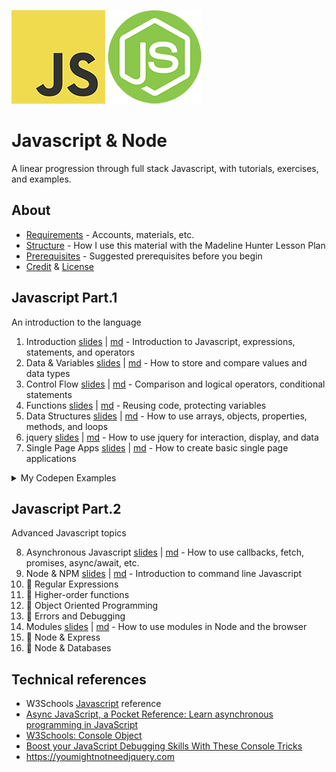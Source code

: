 
![js logo](assets/img/logos/logo-javascript-150w.png) ![node logo](assets/img/logos/logo-node-ltgreen-150w.png)

<h1>Javascript & Node</h1>

A linear progression through full stack Javascript, with tutorials, exercises, and examples.

## About

- [Requirements](ABOUT.md#requirements) - Accounts, materials, etc.
- [Structure](ABOUT.md#structure) - How I use this material with the Madeline Hunter Lesson Plan
- [Prerequisites](ABOUT.md#prerequisites) - Suggested prerequisites before you begin
- [Credit](ABOUT.md#credit) & [License](ABOUT.md#license)


## Javascript Part.1

An introduction to the language

1. Introduction [slides](topics/introduction/slides.html) | [md](topics/introduction/introduction.md) - Introduction to Javascript, expressions, statements, and operators
1. Data & Variables [slides](topics/variables/slides.html) | [md](topics/variables/variables.md) - How to store and compare values and data types
1. Control Flow [slides](topics/control-flow/slides.html) | [md](topics/control-flow/control-flow.md) - Comparison and logical operators, conditional statements
1. Functions [slides](topics/functions/slides.html) | [md](topics/functions/functions.md) - Reusing code, protecting variables
1. Data Structures [slides](topics/data-structures/slides.html) | [md](topics/data-structures/data-structures.md) - How to use arrays, objects, properties, methods, and loops
1. jquery [slides](topics/jquery/slides.html) | [md](topics/jquery/jquery.md) - How to use jquery for interaction, display, and data
1. Single Page Apps [slides](topics/single-page-apps/slides.html) | [md](topics/single-page-apps/single-page-apps.md) - How to create basic single page applications

<details>
<summary>My Codepen Examples</summary>

- Basics
	- [Cycle through all RGB values](https://codepen.io/owenmundy/pen/ExEWjXW)
	- [Power of Two (Po2) Visualization](https://codepen.io/owenmundy/pen/RwjPwNB)
	- [JS - Passing functions as values](https://codepen.io/owenmundy/pen/vYXogwV?editors=1111)
- Strings
	- [Every Character](https://codepen.io/owenmundy/pen/ZEoyZYV)
	- [JS Exercise - String functions](https://codepen.io/owenmundy/pen/YzWZeQX)
- Randomness
	- [Random Article Generator](https://codepen.io/owenmundy/pen/PomvjqW)
	- [Data / Technology Question Generator](https://codepen.io/owenmundy/pen/WNjOgGg)
	- [Javascript washing machine](https://codepen.io/owenmundy/pen/dyXzNdY)
- Interaction
	- [Visibility + Presence with JS + CSS Animation](https://codepen.io/owenmundy/pen/OJvLaOW?editors=0111)
	- [Secret Knock Detector](https://codepen.io/owenmundy/pen/abErxLv)
- DOM manipulation
	- [Create an SVG with vanilla JS](https://codepen.io/owenmundy/pen/abGQENR)
	- [Swap images with Javascript / jQuery](https://codepen.io/owenmundy/pen/OJRWQoY)
	- [Add new content to a web page with JS (overlay, setTimeout)](https://codepen.io/owenmundy/pen/eYgajNq)
Tools
	- [How to Create Bookmarklets!](https://codepen.io/owenmundy/pen/ZEoBPzZ)

</details>






## Javascript Part.2

Advanced Javascript topics

8. Asynchronous Javascript [slides](topics/async/slides.html) | [md](topics/async/async.md) - How to use callbacks, fetch, promises, async/await, etc.
8. Node & NPM [slides](topics/node/slides.html) | [md](topics/node/node.md) - Introduction to command line Javascript
8. 📌 Regular Expressions
8. 📌 Higher-order functions
8. 📌 Object Oriented Programming
8. 📌 Errors and Debugging
8. Modules [slides](topics/modules/slides.html) | [md](topics/modules/modules.md) - How to use modules in Node and the browser
8. 📌 Node & Express
8. 📌 Node & Databases








## Technical references

- W3Schools [Javascript](https://www.w3schools.com/jsref/default.asp) reference
- [Async JavaScript, a Pocket Reference: Learn asynchronous programming in JavaScript](https://medium.com/@ajmeyghani/async-javascript-a-pocket-reference-2bb16ac40d21)
- [W3Schools: Console Object](https://www.w3schools.com/jsref/obj_console.asp)
- [Boost your JavaScript Debugging Skills With These Console Tricks](https://medium.com/better-programming/boost-your-javascript-debugging-skills-with-these-console-tricks-ab984c70298a)
- https://youmightnotneedjquery.com